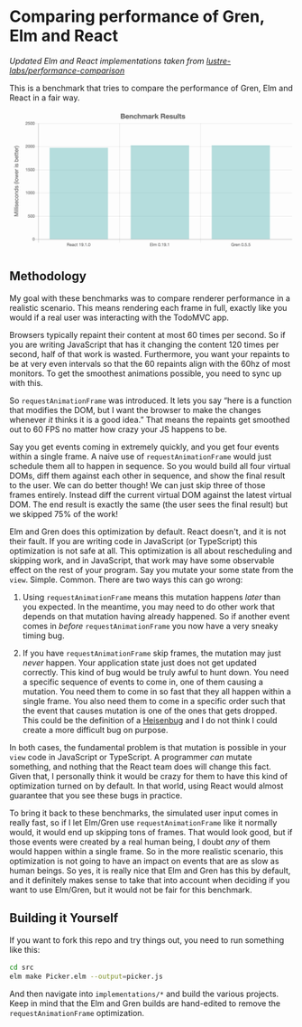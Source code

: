 # Comparing performance of Gren, Elm and React

_Updated Elm and React implementations taken from [lustre-labs/performance-comparison](https://github.com/lustre-labs/performance-comparison)_

This is a benchmark that tries to compare the performance of Gren, Elm and React in a fair way.

![Performance Comparison](./graphs.png)

## Methodology

My goal with these benchmarks was to compare renderer performance in a realistic scenario. This means rendering each frame in full, exactly like you would if a real user was interacting with the TodoMVC app.

Browsers typically repaint their content at most 60 times per second. So if you are writing JavaScript that has it changing the content 120 times per second, half of that work is wasted. Furthermore, you want your repaints to be at very even intervals so that the 60 repaints align with the 60hz of most monitors. To get the smoothest animations possible, you need to sync up with this.

So `requestAnimationFrame` was introduced. It lets you say &ldquo;here is a function that modifies the DOM, but I want the browser to make the changes whenever *it* thinks it is a good idea.&rdquo; That means the repaints get smoothed out to 60 FPS no matter how crazy your JS happens to be.

Say you get events coming in extremely quickly, and you get four events within a single frame. A naive use of `requestAnimationFrame` would just schedule them all to happen in sequence. So you would build all four virtual DOMs, diff them against each other in sequence, and show the final result to the user. We can do better though! We can just skip three of those frames entirely. Instead diff the current virtual DOM against the latest virtual DOM. The end result is exactly the same (the user sees the final result) but we skipped 75% of the work!

Elm and Gren does this optimization by default. React doesn't, and it is not their fault. If you are writing code in JavaScript (or TypeScript) this optimization is not safe at all. This optimization is all about rescheduling and skipping work, and in JavaScript, that work may have some observable effect on the rest of your program. Say you mutate your some state from the `view`. Simple. Common. There are two ways this can go wrong:

  1. Using `requestAnimationFrame` means this mutation happens *later* than you expected. In the meantime, you may need to do other work that depends on that mutation having already happened. So if another event comes in *before* `requestAnimationFrame` you now have a very sneaky timing bug.

  2. If you have `requestAnimationFrame` skip frames, the mutation may just *never* happen. Your application state just does not get updated correctly. This kind of bug would be truly awful to hunt down. You need a specific sequence of events to come in, one of them causing a mutation. You need them to come in so fast that they all happen within a single frame. You also need them to come in a specific order such that the event that causes mutation is one of the ones that gets dropped. This could be the definition of a [Heisenbug](https://en.wikipedia.org/wiki/Heisenbug) and I do not think I could create a more difficult bug on purpose.

In both cases, the fundamental problem is that mutation is possible in your `view` code in JavaScript or TypeScript. A programmer *can* mutate something, and nothing that the React team does will change this fact. Given that, I personally think it would be crazy for them to have this kind of optimization turned on by default. In that world, using React would almost guarantee that you see these bugs in practice.

To bring it back to these benchmarks, the simulated user input comes in really fast, so if I let Elm/Gren use `requestAnimationFrame` like it normally would, it would end up skipping tons of frames. That would look good, but if those events were created by a real human being, I doubt *any* of them would happen within a single frame. So in the more realistic scenario, this optimization is not going to have an impact on events that are as slow as human beings. So yes, it is really nice that Elm and Gren has this by default, and it definitely makes sense to take that into account when deciding if you want to use Elm/Gren, but it would not be fair for this benchmark.


## Building it Yourself

If you want to fork this repo and try things out, you need to run something like this:

```bash
cd src
elm make Picker.elm --output=picker.js
```

And then navigate into `implementations/*` and build the various projects. Keep in mind that the Elm and Gren builds are hand-edited to remove the `requestAnimationFrame` optimization.
